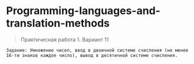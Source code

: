 # Programming-languages-and-translation-methods

>  Практическая работа 1. Вариант 11

`Задание: Умножение чисел, ввод в двоичной системе счисления (не менее 16-ти знаков каждое число), вывод в десятичной системе счисления.`
